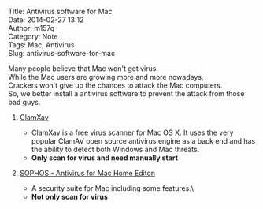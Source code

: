 Title: Antivirus software for Mac  
Date: 2014-02-27 13:12  
Author: m157q  
Category: Note  
Tags: Mac, Antivirus  
Slug: antivirus-software-for-mac  
  
Many people believe that Mac won't get virus.  
While the Mac users are growing more and more nowadays,  
Crackers won't give up the chances to attack the Mac computers.  
So, we better install a antivirus software to prevent the attack from those bad guys.  
  
  
1. [ClamXav](http://www.clamxav.com/)  
    + ClamXav is a free virus scanner for Mac OS X. It uses the very popular ClamAV open source antivirus engine as a back end and has the ability to detect both Windows and Mac threats.  
    + **Only scan for virus and need manually start**  
  
2. [SOPHOS - Antivirus for Mac Home Editon](http://www.sophos.com/en-us/products/free-tools/sophos-antivirus-for-mac-home-edition.aspx)  
    + A security suite for Mac including some features.\  
    + **Not only scan for virus**  
